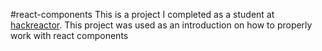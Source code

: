 #react-components
This is a project I completed as a student at [hackreactor](http://hackreactor.com). This project was used as an introduction on how to properly work with react components
